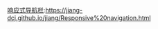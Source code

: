 <a href="https://jiang-dcj.github.io/jiang/Responsive navigation.html" target="_blank">响应式导航栏</a>:https://jiang-dcj.github.io/jiang/Responsive%20navigation.html
